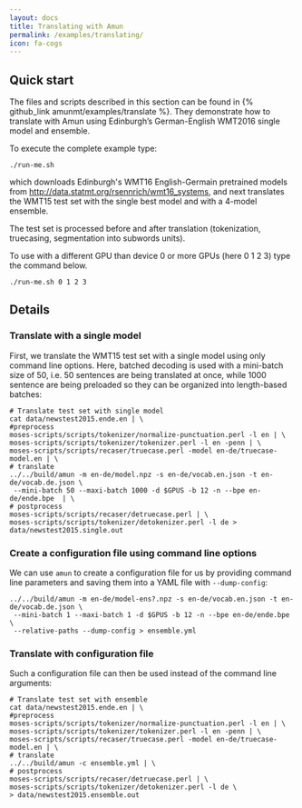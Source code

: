```yaml
---
layout: docs
title: Translating with Amun
permalink: /examples/translating/
icon: fa-cogs
---
```


## Quick start

The files and scripts described in this section can be found in
{% github_link amunmt/examples/translate %}. They demonstrate how to translate with Amun using
Edinburgh’s German-English WMT2016 single model and ensemble.

To execute the complete example type:

```
./run-me.sh
```

which downloads Edinburgh's WMT16 English-Germain pretrained models from
<http://data.statmt.org/rsennrich/wmt16_systems>, and next translates the WMT15
test set with the single best model and with a 4-model ensemble.

The test set is processed before and after translation (tokenization,
truecasing, segmentation into subwords units).

To use with a different GPU than device 0 or more GPUs (here 0 1 2 3) type the
command below.

```
./run-me.sh 0 1 2 3
```

## Details

### Translate with a single model

First, we translate the WMT15 test set with a single model using only command
line options. Here, batched decoding is used with a mini-batch size of 50, i.e.
50 sentences are being translated at once, while 1000 sentence are being preloaded
so they can be organized into length-based batches:

```
# Translate test set with single model
cat data/newstest2015.ende.en | \
#preprocess
moses-scripts/scripts/tokenizer/normalize-punctuation.perl -l en | \
moses-scripts/scripts/tokenizer/tokenizer.perl -l en -penn | \
moses-scripts/scripts/recaser/truecase.perl -model en-de/truecase-model.en | \
# translate
../../build/amun -m en-de/model.npz -s en-de/vocab.en.json -t en-de/vocab.de.json \
 --mini-batch 50 --maxi-batch 1000 -d $GPUS -b 12 -n --bpe en-de/ende.bpe  | \
# postprocess
moses-scripts/scripts/recaser/detruecase.perl | \
moses-scripts/scripts/tokenizer/detokenizer.perl -l de > data/newstest2015.single.out
```

### Create a configuration file using command line options

We can use `amun` to create a configuration file for us by providing command line
parameters and saving them into a YAML file with `--dump-config`:

```
../../build/amun -m en-de/model-ens?.npz -s en-de/vocab.en.json -t en-de/vocab.de.json \
 --mini-batch 1 --maxi-batch 1 -d $GPUS -b 12 -n --bpe en-de/ende.bpe \
 --relative-paths --dump-config > ensemble.yml
```

### Translate with configuration file

Such a configuration file can then be used instead of the command line arguments:

```
# Translate test set with ensemble
cat data/newstest2015.ende.en | \
#preprocess
moses-scripts/scripts/tokenizer/normalize-punctuation.perl -l en | \
moses-scripts/scripts/tokenizer/tokenizer.perl -l en -penn | \
moses-scripts/scripts/recaser/truecase.perl -model en-de/truecase-model.en | \
# translate
../../build/amun -c ensemble.yml | \
# postprocess
moses-scripts/scripts/recaser/detruecase.perl | \
moses-scripts/scripts/tokenizer/detokenizer.perl -l de \
> data/newstest2015.ensemble.out
```
